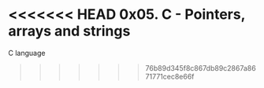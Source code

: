 <<<<<<< HEAD
0x05. C - Pointers, arrays and strings
=======
C language
>>>>>>> 76b89d345f8c867db89c2867a8671771cec8e66f
